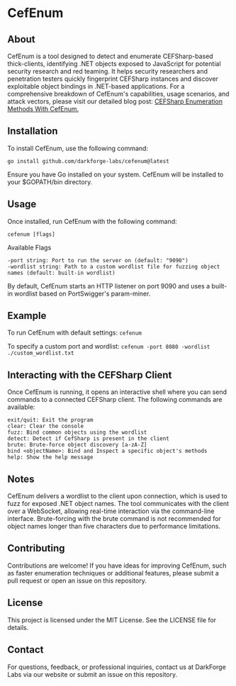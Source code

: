 # CefEnum

## About
CefEnum is a tool designed to detect and enumerate CEFSharp-based thick-clients, identifying .NET objects exposed to JavaScript for potential security research and red teaming. It helps security researchers and penetration testers quickly fingerprint CEFSharp instances and discover exploitable object bindings in .NET-based applications.
For a comprehensive breakdown of CefEnum's capabilities, usage scenarios, and attack vectors, please visit our detailed blog post: [CEFSharp Enumeration Methods With CefEnum.](https://blog.darkforge.io/cef/cefsharp/cefenum/thick-client/.net/2025/04/21/CefSharp-Enumeration-With-CefEnum.html)

## Installation
To install CefEnum, use the following command:
```
go install github.com/darkforge-labs/cefenum@latest
```

Ensure you have Go installed on your system. CefEnum will be installed to your $GOPATH/bin directory.

## Usage
Once installed, run CefEnum with the following command:
```
cefenum [flags]
```

Available Flags
```
-port string: Port to run the server on (default: "9090")
-wordlist string: Path to a custom wordlist file for fuzzing object names (default: built-in wordlist)
```

By default, CefEnum starts an HTTP listener on port 9090 and uses a built-in wordlist based on PortSwigger's param-miner.

## Example
To run CefEnum with default settings:
`cefenum`

To specify a custom port and wordlist:
`cefenum -port 8080 -wordlist ./custom_wordlist.txt`

## Interacting with the CEFSharp Client
Once CefEnum is running, it opens an interactive shell where you can send commands to a connected CEFSharp client. The following commands are available:

```
exit/quit: Exit the program
clear: Clear the console
fuzz: Bind common objects using the wordlist
detect: Detect if CefSharp is present in the client
brute: Brute-force object discovery [a-zA-Z]
bind <objectName>: Bind and Inspect a specific object's methods
help: Show the help message
```

## Notes
CefEnum delivers a wordlist to the client upon connection, which is used to fuzz for exposed .NET object names.
The tool communicates with the client over a WebSocket, allowing real-time interaction via the command-line interface.
Brute-forcing with the brute command is not recommended for object names longer than five characters due to performance limitations.

## Contributing
Contributions are welcome! If you have ideas for improving CefEnum, such as faster enumeration techniques or additional features, please submit a pull request or open an issue on this repository.

## License
This project is licensed under the MIT License. See the LICENSE file for details.

## Contact
For questions, feedback, or professional inquiries, contact us at DarkForge Labs via our website or submit an issue on this repository.
